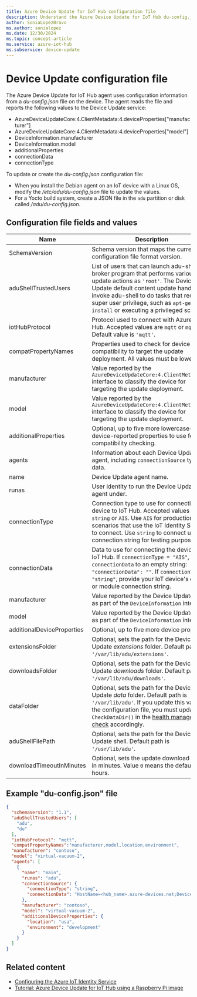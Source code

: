 ```yaml
---
title: Azure Device Update for IoT Hub configuration file
description: Understand the Azure Device Update for IoT Hub du-config.json configuration file.
author: SoniaLopezBravo
ms.author: sonialopez
ms.date: 12/30/2024
ms.topic: concept-article
ms.service: azure-iot-hub
ms.subservice: device-update
---
```


# Device Update configuration file

The Azure Device Update for IoT Hub agent uses configuration information from a *du-config.json* file on the device. The agent reads the file and reports the following values to the Device Update service:

* AzureDeviceUpdateCore:4.ClientMetadata:4.deviceProperties["manufacturer"]
* AzureDeviceUpdateCore:4.ClientMetadata:4.deviceProperties["model"]
* DeviceInformation.manufacturer
* DeviceInformation.model
* additionalProperties
* connectionData
* connectionType

To update or create the *du-config.json* configuration file:

- When you install the Debian agent on an IoT device with a Linux OS, modify the */etc/adu/du-config.json* file to update the values.
- For a Yocto build system, create a JSON file in the `adu` partition or disk called */adu/du-config.json*.

## Configuration file fields and values

| Name |Description |
|-----------|--------------------|
| SchemaVersion | Schema version that maps the current configuration file format version. |
| aduShellTrustedUsers | List of users that can launch adu-shell, a broker program that performs various update actions as `'root'`. The Device Update default content update handlers invoke adu-shell to do tasks that require super user privilege, such as `apt-get install` or executing a privileged script. |
| iotHubProtocol| Protocol used to connect with Azure IoT Hub. Accepted values are `mqtt` or `mqtt/ws`. Default value is `'mqtt'`. |
| compatPropertyNames | Properties used to check for device compatibility to target the update deployment. All values must be lowercase. |
| manufacturer | Value reported by the `AzureDeviceUpdateCore:4.ClientMetadata:4` interface to classify the device for targeting the update deployment. |
| model | Value reported by the `AzureDeviceUpdateCore:4.ClientMetadata:4` interface to classify the device for targeting the update deployment. |
| additionalProperties | Optional, up to five more lowercase-only device-reported properties to use for compatibility checking. |
| agents | Information about each Device Update agent, including `connectionSource` type and data. |
| name | Device Update agent name. |
| runas | User identity to run the Device Update agent under. |
| connectionType | Connection type to use for connecting the device to IoT Hub. Accepted values are `string` or `AIS`. Use `AIS` for production scenarios that use the IoT Identity Service to connect. Use `string` to connect using a connection string for testing purposes. |
| connectionData  | Data to use for connecting the device to IoT Hub. If `connectionType = "AIS"`, set the `connectionData` to an empty string: `"connectionData": ""`. If `connectionType = "string"`, provide your IoT device's device or module connection string. |
| manufacturer | Value reported by the Device Update agent as part of the `DeviceInformation` interface. |
| model | Value reported by the Device Update agent as part of the `DeviceInformation` interface. |
| additionalDeviceProperties | Optional, up to five more device properties. |
| extensionsFolder | Optional, sets the path for the Device Update *extensions* folder. Default path is `'/var/lib/adu/extensions'`. |
| downloadsFolder | Optional, sets the path for the Device Update *downloads* folder. Default path is `'/var/lib/adu/downloads'`. |
| dataFolder | Optional, sets the path for the Device Update *data* folder. Default path is `'/var/lib/adu'`. If you update this value in the configuration file, you must update `CheckDataDir()` in the [health management check](https://github.com/Azure/iot-hub-device-update/blob/develop/src/agent/src/health_management.c) accordingly.
| aduShellFilePath | Optional, sets the path for the Device Update shell. Default path is `'/usr/lib/adu'`. |
| downloadTimeoutInMinutes | Optional, sets the update download timeout in minutes. Value `0` means the default of 8 hours. |

<a name="example-du-configjson-file-contents"></a>
## Example "du-config.json" file

```json
{
  "schemaVersion": "1.1",
  "aduShellTrustedUsers": [
    "adu",
    "do"
  ],
  "iotHubProtocol": "mqtt",
  "compatPropertyNames":"manufacturer,model,location,environment",
  "manufacturer": "contoso",
  "model": "virtual-vacuum-2",
  "agents": [
    {
      "name": "main",
      "runas": "adu",
      "connectionSource": {
        "connectionType": "string",
        "connectionData": "HostName=<hub_name>.azure-devices.net;DeviceId=<device_id>;SharedAccessKey=<device_key>"
      },
      "manufacturer": "contoso",
      "model": "virtual-vacuum-2",
      "additionalDeviceProperties": {
        "location": "usa",
        "environment": "development"
      }
    }
  ]
}
```

## Related content

- [Configuring the Azure IoT Identity Service](https://azure.github.io/iot-identity-service/configuration.html)
- [Tutorial: Azure Device Update for IoT Hub using a Raspberry Pi image](device-update-raspberry-pi.md)
